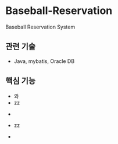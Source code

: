 # Baseball-Reservation
Baseball Reservation System

관련 기술
-----------------
- Java, mybatis, Oracle DB

## 핵심 기능


- 와
- zz
+
- zz
+ 
